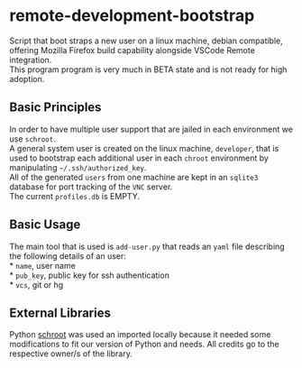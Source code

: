 # remote-development-bootstrap #

Script that boot straps a new user on a linux machine, debian compatible, offering Mozilla Firefox build capability alongside VSCode Remote integration.<br />
This program program is very much in BETA state and is not ready for high adoption.

## Basic Principles ##
In order to have multiple user support that are jailed in each environment we use `schroot`.<br />
A general system user is created on the linux machine, `developer`, that is used to bootstrap each additional user in each `chroot` environment by manipulating `~/.ssh/authorized_key`. <br />
All of the generated `users` from one machine are kept in an `sqlite3` database for port tracking of the `VNC` server.<br />
The current `profiles.db` is EMPTY.


## Basic Usage ##
The main tool that is used is `add-user.py` that reads an `yaml` file describing the following details of an user:<br />
    * `name`, user name <br />
    * `pub_key`, public key for ssh authentication <br />
    * `vcs`, git or hg

## External Libraries ##
Python [schroot](https://pypi.org/project/schroot/) was used an imported locally because it needed some modifications to fit our version of Python and needs. All credits go to the respective owner/s of the library.
